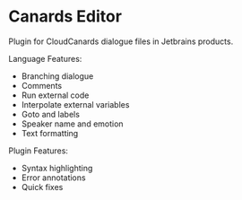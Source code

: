 # Canards Editor

Plugin for CloudCanards dialogue files in Jetbrains products.

Language Features:

* Branching dialogue
* Comments
* Run external code
* Interpolate external variables
* Goto and labels
* Speaker name and emotion
* Text formatting

Plugin Features:

* Syntax highlighting
* Error annotations
* Quick fixes